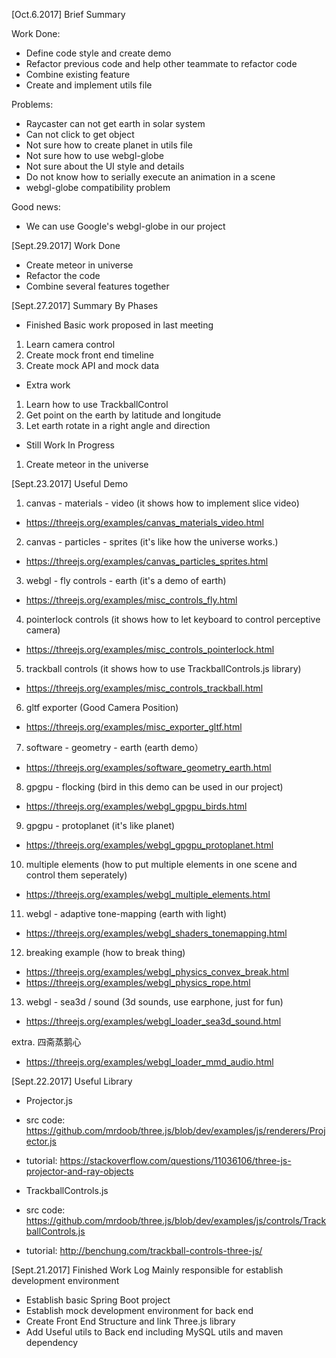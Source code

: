 [Oct.6.2017] Brief Summary

Work Done:

* Define code style and create demo
* Refactor previous code and help other teammate to refactor code
* Combine existing feature
* Create and implement utils file

Problems:

* Raycaster can not get earth in solar system
* Can not click to get object
* Not sure how to create planet in utils file
* Not sure how to use webgl-globe
* Not sure about the UI style and details
* Do not know how to serially execute an animation in a scene
* webgl-globe compatibility problem

Good news:

* We can use Google's webgl-globe in our project

[Sept.29.2017] Work Done

* Create meteor in universe
* Refactor the code
* Combine several features together

[Sept.27.2017] Summary By Phases

* Finished Basic work proposed in last meeting
1. Learn camera control
2. Create mock front end timeline
3. Create mock API and mock data

* Extra work
1. Learn how to use TrackballControl
2. Get point on the earth by latitude and longitude
3. Let earth rotate in a right angle and direction

* Still Work In Progress
1. Create meteor in the universe

[Sept.23.2017] Useful Demo

1. canvas - materials - video (it shows how to implement slice video)
* https://threejs.org/examples/canvas_materials_video.html

2. canvas - particles - sprites (it's like how the universe works.)
* https://threejs.org/examples/canvas_particles_sprites.html

3. webgl - fly controls - earth (it's a demo of earth)
* https://threejs.org/examples/misc_controls_fly.html

4. pointerlock controls (it shows how to let keyboard to control perceptive camera)
* https://threejs.org/examples/misc_controls_pointerlock.html

5. trackball controls (it shows how to use TrackballControls.js library)
* https://threejs.org/examples/misc_controls_trackball.html

6. gltf exporter (Good Camera Position)
* https://threejs.org/examples/misc_exporter_gltf.html

7. software - geometry - earth (earth demo）
* https://threejs.org/examples/software_geometry_earth.html

8. gpgpu - flocking (bird in this demo can be used in our project)
* https://threejs.org/examples/webgl_gpgpu_birds.html

9. gpgpu - protoplanet (it's like planet)
* https://threejs.org/examples/webgl_gpgpu_protoplanet.html

10. multiple elements (how to put multiple elements in one scene and control them seperately)
* https://threejs.org/examples/webgl_multiple_elements.html

11. webgl - adaptive tone-mapping (earth with light)
* https://threejs.org/examples/webgl_shaders_tonemapping.html

12. breaking example (how to break thing)
* https://threejs.org/examples/webgl_physics_convex_break.html
* https://threejs.org/examples/webgl_physics_rope.html

13. webgl - sea3d / sound (3d sounds, use earphone, just for fun)
* https://threejs.org/examples/webgl_loader_sea3d_sound.html

extra. 四斋蒸鹅心
* https://threejs.org/examples/webgl_loader_mmd_audio.html

[Sept.22.2017] Useful Library

* Projector.js
* src code: https://github.com/mrdoob/three.js/blob/dev/examples/js/renderers/Projector.js
* tutorial: https://stackoverflow.com/questions/11036106/three-js-projector-and-ray-objects

* TrackballControls.js
* src code: https://github.com/mrdoob/three.js/blob/dev/examples/js/controls/TrackballControls.js
* tutorial: http://benchung.com/trackball-controls-three-js/

[Sept.21.2017] Finished Work Log
Mainly responsible for establish development environment
* Establish basic Spring Boot project
* Establish mock development environment for back end
* Create Front End Structure and link Three.js library
* Add Useful utils to Back end including MySQL utils and maven dependency